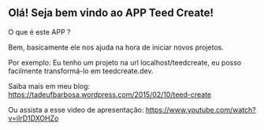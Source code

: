 ## Olá! Seja bem vindo ao APP Teed Create!

O que é este APP ?

Bem, basicamente ele nos ajuda na hora de iniciar novos projetos.

Por exemplo: Eu tenho um projeto na url localhost/teedcreate, eu posso facilmente transformá-lo em teedcreate.dev.


Saiba mais em meu blog: https://tadeufbarbosa.wordpress.com/2015/02/10/teed-create

Ou assista a esse video de apresentação: https://www.youtube.com/watch?v=iIrD1DXOHZo